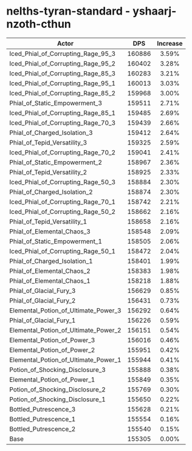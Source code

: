 # nelths-tyran-standard - yshaarj-nzoth-cthun
| Actor | DPS | Increase |
|---|:---:|:---:|
|Iced_Phial_of_Corrupting_Rage_95_3|160886|3.59%|
|Iced_Phial_of_Corrupting_Rage_95_2|160402|3.28%|
|Iced_Phial_of_Corrupting_Rage_85_3|160283|3.21%|
|Iced_Phial_of_Corrupting_Rage_95_1|160013|3.03%|
|Iced_Phial_of_Corrupting_Rage_85_2|159968|3.00%|
|Phial_of_Static_Empowerment_3|159511|2.71%|
|Iced_Phial_of_Corrupting_Rage_85_1|159485|2.69%|
|Iced_Phial_of_Corrupting_Rage_70_3|159439|2.66%|
|Phial_of_Charged_Isolation_3|159412|2.64%|
|Phial_of_Tepid_Versatility_3|159325|2.59%|
|Iced_Phial_of_Corrupting_Rage_70_2|159041|2.41%|
|Phial_of_Static_Empowerment_2|158967|2.36%|
|Phial_of_Tepid_Versatility_2|158925|2.33%|
|Iced_Phial_of_Corrupting_Rage_50_3|158884|2.30%|
|Phial_of_Charged_Isolation_2|158874|2.30%|
|Iced_Phial_of_Corrupting_Rage_70_1|158742|2.21%|
|Iced_Phial_of_Corrupting_Rage_50_2|158662|2.16%|
|Phial_of_Tepid_Versatility_1|158658|2.16%|
|Phial_of_Elemental_Chaos_3|158548|2.09%|
|Phial_of_Static_Empowerment_1|158505|2.06%|
|Iced_Phial_of_Corrupting_Rage_50_1|158472|2.04%|
|Phial_of_Charged_Isolation_1|158401|1.99%|
|Phial_of_Elemental_Chaos_2|158383|1.98%|
|Phial_of_Elemental_Chaos_1|158218|1.88%|
|Phial_of_Glacial_Fury_3|156629|0.85%|
|Phial_of_Glacial_Fury_2|156431|0.73%|
|Elemental_Potion_of_Ultimate_Power_3|156292|0.64%|
|Phial_of_Glacial_Fury_1|156226|0.59%|
|Elemental_Potion_of_Ultimate_Power_2|156151|0.54%|
|Elemental_Potion_of_Power_3|156016|0.46%|
|Elemental_Potion_of_Power_2|155951|0.42%|
|Elemental_Potion_of_Ultimate_Power_1|155944|0.41%|
|Potion_of_Shocking_Disclosure_3|155888|0.38%|
|Elemental_Potion_of_Power_1|155849|0.35%|
|Potion_of_Shocking_Disclosure_2|155769|0.30%|
|Potion_of_Shocking_Disclosure_1|155650|0.22%|
|Bottled_Putrescence_3|155628|0.21%|
|Bottled_Putrescence_1|155554|0.16%|
|Bottled_Putrescence_2|155540|0.15%|
|Base|155305|0.00%|
